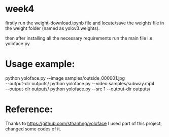 # week4

firstly run the weight-download.ipynb file and locate/save the weights file in the weight folder (named as yolov3.weights).

then after installing all the necessary requirements run the main file i.e. yoloface.py

# Usage example:  
python yoloface.py --image samples/outside_000001.jpg \
                                    --output-dir outputs/
python yoloface.py --video samples/subway.mp4 \
                                    --output-dir outputs/
python yoloface.py --src 1 --output-dir outputs/

# Reference:
Thanks to https://github.com/sthanhng/yoloface
I used part of this project, changed some codes of it.
